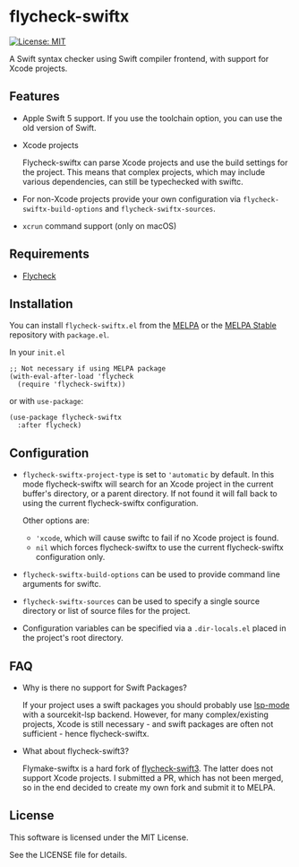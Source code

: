 # flycheck-swiftx

[![License: MIT](https://img.shields.io/badge/License-MIT-yellow.svg)](https://opensource.org/licenses/MIT)

A Swift syntax checker using Swift compiler frontend, with support for Xcode projects.

## Features

* Apple Swift 5 support.
  If you use the toolchain option, you can use the old version of Swift.

* Xcode projects

  Flycheck-swiftx can parse Xcode projects and use the build settings for the project.
  This means that complex projects, which may include various dependencies, can still be
  typechecked with swiftc.

* For non-Xcode projects provide your own configuration via `flycheck-swiftx-build-options` and `flycheck-swiftx-sources`.

* `xcrun` command support (only on macOS)

## Requirements

* [Flycheck](http://www.flycheck.org/)

## Installation

You can install `flycheck-swiftx.el` from the [MELPA](https://melpa.org/) or the [MELPA Stable](https://stable.melpa.org/) repository with `package.el`.

In your `init.el`

```elisp
;; Not necessary if using MELPA package
(with-eval-after-load 'flycheck
  (require 'flycheck-swiftx))
```

or with `use-package`:

```elisp
(use-package flycheck-swiftx
  :after flycheck)
```

## Configuration

* `flycheck-swiftx-project-type` is set to `'automatic` by default.
  In this mode flycheck-swiftx will search for an Xcode project in the current buffer's directory, or a parent directory.
  If not found it will fall back to using the current flycheck-swiftx configuration.

  Other options are:
  - `'xcode`, which will cause swiftc to fail if no Xcode project is found.
  - `nil` which forces flycheck-swiftx to use the current flycheck-swiftx configuration only.

* `flycheck-swiftx-build-options` can be used to provide command line arguments for swiftc.

* `flycheck-swiftx-sources` can be used to specify a single source directory or list of source files for the project.

*  Configuration variables can be specified via a `.dir-locals.el` placed in the project's root directory.

## FAQ

* Why is there no support for Swift Packages?

  If your project uses a swift packages you should probably use [lsp-mode](https://github.com/emacs-lsp/lsp-mode) with a sourcekit-lsp backend.
  However, for many complex/existing projects, Xcode is still necessary - and swift packages are often not sufficient - hence flycheck-swiftx.

* What about flycheck-swift3?

  Flymake-swiftx is a hard fork of [flycheck-swift3](https://github.com/GyazSquare/flycheck-swift3). The latter does not support Xcode projects.
  I submitted a PR, which has not been merged, so in the end decided to create my own fork and submit it to MELPA.

## License

This software is licensed under the MIT License.

See the LICENSE file for details.
